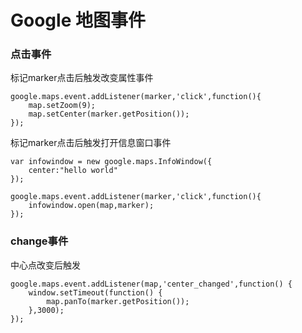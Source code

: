 # Google 地图事件

### 点击事件

标记marker点击后触发改变属性事件

```
google.maps.event.addListener(marker,'click',function(){
    map.setZoom(9);
    map.setCenter(marker.getPosition());
});
```

标记marker点击后触发打开信息窗口事件

```
var infowindow = new google.maps.InfoWindow({
    center:"hello world"
});

google.maps.event.addListener(marker,'click',function(){
    infowindow.open(map,marker);
});
```

### change事件

中心点改变后触发

```
google.maps.event.addListener(map,'center_changed',function() {
    window.setTimeout(function() {
        map.panTo(marker.getPosition());
    },3000);
});
```



